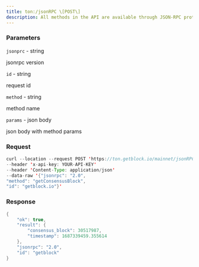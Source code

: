```yaml
---
title: ton:/jsonRPC \[POST\]
description: All methods in the API are available through JSON-RPC protocol.
---
```


### Parameters


`jsonprc` - string

jsonrpc version

`id` - string

request id

`method` - string

method name

`params` - json body

json body with method params

### Request

``` java
curl --location --request POST 'https://ton.getblock.io/mainnet/jsonRPC' 
--header 'x-api-key: YOUR-API-KEY' 
--header 'Content-Type: application/json'
--data-raw '{"jsonrpc": "2.0",
"method": "getConsensusBlock",
"id": "getblock.io"}'
```

###  Response

``` java
{
    "ok": true,
    "result": {
        "consensus_block": 30517987,
        "timestamp": 1687339459.355614
    },
    "jsonrpc": "2.0",
    "id": "getblock"
}
```

